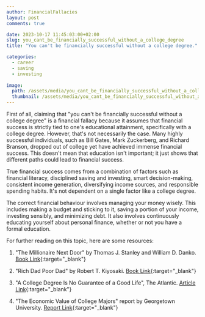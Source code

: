 ```yaml
---
author: FinancialFallacies
layout: post
comments: true

date: 2023-10-17 11:45:03:00+02:00  
slug: you_cant_be_financially_successful_without_a_college_degree
title: "You can't be financially successful without a college degree."

categories:
  - career
  - saving
  - investing
  
image:
  path: /assets/media/you_cant_be_financially_successful_without_a_college_degree.jpg
  thumbnail: /assets/media/you_cant_be_financially_successful_without_a_college_degree.jpg
---
```


First of all, claiming that "you can't be financially successful without a college degree" is a financial fallacy because it assumes that financial success is strictly tied to one's educational attainment, specifically with a college degree. However, that's not necessarily the case. Many highly successful individuals, such as Bill Gates, Mark Zuckerberg, and Richard Branson, dropped out of college yet have achieved immense financial success. This doesn't mean that education isn't important; it just shows that different paths could lead to financial success.

True financial success comes from a combination of factors such as financial literacy, disciplined saving and investing, smart decision-making, consistent income generation, diversifying income sources, and responsible spending habits. It's not dependent on a single factor like a college degree.

The correct financial behaviour involves managing your money wisely. This includes making a budget and sticking to it, saving a portion of your income, investing sensibly, and minimizing debt. It also involves continuously educating yourself about personal finance, whether or not you have a formal education.

For further reading on this topic, here are some resources:
1. "The Millionaire Next Door" by Thomas J. Stanley and William D. Danko. [Book Link](https://www.amazon.com/Millionaire-Next-Door-Surprising-Americas/dp/1589795474/ref=nosim?tag=financialfall-20){:target="_blank"}

2. "Rich Dad Poor Dad" by Robert T. Kiyosaki. [Book Link](https://www.amazon.com/Rich-Dad-Poor-Quadrant-Financial/dp/0751532800/ref=nosim?tag=financialfall-20){:target="_blank"}

3. "A College Degree Is No Guarantee of a Good Life", The Atlantic. [Article Link](https://www.theatlantic.com/family/archive/2020/07/will-going-college-make-you-happier/613729/){:target="_blank"}

4. "The Economic Value of College Majors" report by Georgetown University. [Report Link](https://cew.georgetown.edu/cew-reports/valueofcollegemajors/){:target="_blank"}
   
